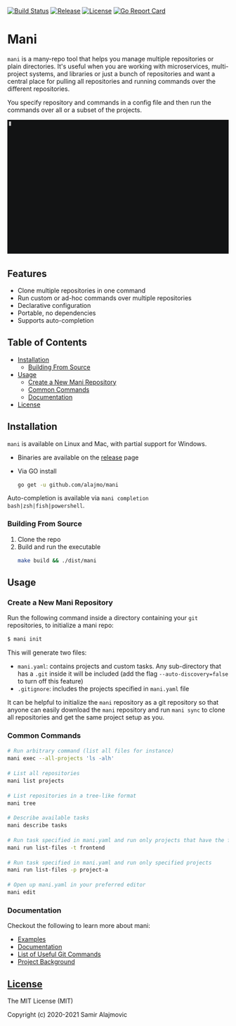 [![Build Status](https://github.com/alajmo/mani/workflows/test/badge.svg)](https://github.com/alajmo/mani/actions)
[![Release](https://img.shields.io/github/release-pre/alajmo/mani.svg)](https://github.com/alajmo/mani/releases)
[![License](https://img.shields.io/badge/license-MIT-green)](https://img.shields.io/badge/license-MIT-green)
[![Go Report Card](https://goreportcard.com/badge/github.com/alajmo/mani)](https://goreportcard.com/report/github.com/alajmo/mani)

# Mani

`mani` is a many-repo tool that helps you manage multiple repositories or plain directories. It's useful when you are working with microservices, multi-project systems, and libraries or just a bunch of repositories and want a central place for pulling all repositories and running commands over the different repositories.

You specify repository and commands in a config file and then run the commands over all or a subset of the projects.

![demo](res/output.gif)

## Features

- Clone multiple repositories in one command
- Run custom or ad-hoc commands over multiple repositories
- Declarative configuration
- Portable, no dependencies
- Supports auto-completion

## Table of Contents

<!-- vim-markdown-toc GFM -->

* [Installation](#installation)
  * [Building From Source](#building-from-source)
* [Usage](#usage)
  * [Create a New Mani Repository](#create-a-new-mani-repository)
  * [Common Commands](#common-commands)
  * [Documentation](#documentation)
* [License](#license)

<!-- vim-markdown-toc -->

## Installation

`mani` is available on Linux and Mac, with partial support for Windows.


* Binaries are available on the [release](https://github.com/alajmo/mani/releases) page

* Via GO install
    ```sh
    go get -u github.com/alajmo/mani
    ```

Auto-completion is available via `mani completion bash|zsh|fish|powershell`.

### Building From Source

1. Clone the repo
2. Build and run the executable
    ```sh
    make build && ./dist/mani
    ```

## Usage

### Create a New Mani Repository

Run the following command inside a directory containing your `git` repositories, to initialize a mani repo:

```sh
$ mani init
```

This will generate two files:

- `mani.yaml`: contains projects and custom tasks. Any sub-directory that has a `.git` inside it will be included (add the flag `--auto-discovery=false` to turn off this feature)
- `.gitignore`: includes the projects specified in `mani.yaml` file

It can be helpful to initialize the `mani` repository as a git repository so that anyone can easily download the `mani` repository and run `mani sync` to clone all repositories and get the same project setup as you.

### Common Commands

```sh
# Run arbitrary command (list all files for instance)
mani exec --all-projects 'ls -alh'

# List all repositories
mani list projects

# List repositories in a tree-like format
mani tree

# Describe available tasks
mani describe tasks

# Run task specified in mani.yaml and run only projects that have the frontend tag
mani run list-files -t frontend

# Run task specified in mani.yaml and run only specified projects
mani run list-files -p project-a

# Open up mani.yaml in your preferred editor
mani edit
```
### Documentation

Checkout the following to learn more about mani:

- [Examples](_example)
- [Documentation](docs/DOCUMENTATION.md)
- [List of Useful Git Commands](docs/COMMANDS.md)
- [Project Background](docs/PROJECT-BACKGROUND.md)

## [License](LICENSE)

The MIT License (MIT)

Copyright (c) 2020-2021 Samir Alajmovic
